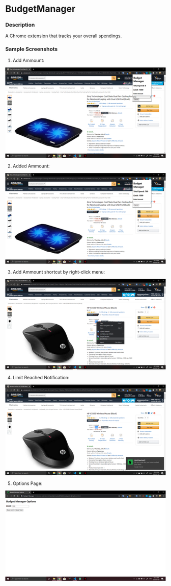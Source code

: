 # BudgetManager

### Description
A Chrome extension that tracks your overall spendings.

### Sample Screenshots
1. Add Ammount:

![](screenshots/add1.png)

2. Added Ammount:

![](screenshots/add2.png)

3. Add Ammount shortcut by right-click menu:

![](screenshots/shortcut.png)

4. Limit Reached Notification:

![](screenshots/limitreached.png)

5. Options Page:

![](screenshots/options.png)